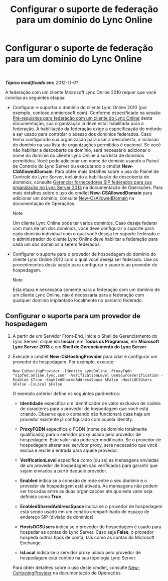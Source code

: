 ﻿---
title: Configurar o suporte de federação para um domínio do Lync Online
TOCTitle: Configurar o suporte de federação para um domínio do Lync Online
ms:assetid: 19d5d5be-cd7f-47b8-b6c5-651a3191def7
ms:mtpsurl: https://technet.microsoft.com/pt-br/library/Hh202166(v=OCS.15)
ms:contentKeyID: 49306036
ms.date: 05/19/2016
mtps_version: v=OCS.15
ms.translationtype: HT
---

# Configurar o suporte de federação para um domínio do Lync Online

 

_**Tópico modificado em:** 2012-11-01_

A federação com um cliente Microsoft Lync Online 2010 requer que você conclua as seguintes etapas:

  - Configurar e suportar o domínio do cliente Lync Online 2010 (por exemplo, contoso.onmicrosoft.com). Conforme especificado na sessão [Pré-requisitos para federação com um cliente do Lync Online](lync-server-2013-prerequisites-for-federating-with-a-lync-online-customer.md) desta documentação, sua organização já deve estar habilitada para a federação. A habilitação da federação exige a especificação do método a ser usado para controlar o acesso dos domínios federados. Caso tenha configurado sua organização para usar a descoberta, a inclusão do domínio na sua lista de organizações permitidas é opcional. Se você não habilitar a descoberta de domínio, será necessário adicionar o nome do domínio do cliente Lync Online à sua lista de domínios permitidos. Você pode adicionar um nome de domínio usando o Painel de Controle do Lync Server ou executando o cmdlet **New-CSAllowedDomain**. Para obter mais detalhes sobre o uso do Painel de Controle do Lync Server, incluindo a habilitação de descoberta de domínios, consulte [Gerenciar fornecedores SIP federados para sua organização no Lync Server 2013](lync-server-2013-manage-sip-federated-providers-for-your-organization.md) na documentação de Operações. Para mais detalhes sobre o uso do cmdlet **New-CSAllowedDomain** para adicionar um domínio, consulte [New-CsAllowedDomain](https://docs.microsoft.com/en-us/powershell/module/skype/New-CsAllowedDomain) na documentação de Operações.
    
    > [!NOTE]  
    > Um cliente Lync Online pode ter vários domínios. Caso deseje federar com mais de um dos domínios, você deve configurar o suporte para cada domínio individual com o qual você deseja ter suporte federado e o administrador do cliente Lync Online deve habilitar a federação para cada um dos domínios a serem federados.

  - Configurar o suporte para o provedor de hospedagem do domínio do cliente Lync Online 2010 com o qual você deseja ser federado. Use os procedimentos desta seção para configurar o suporte ao provedor de hospedagem.
    
    > [!NOTE]  
    > Esta etapa é necessária somente para a federação com um domínio de um cliente Lync Online, não é necessária para a federação com qualquer domínio implantado localmente no parceiro federado.

## Configurar o suporte para um provedor de hospedagem

1.  A partir de um Servidor Front-End, Inicie o Shell de Gerenciamento do Lync Server: clique em **Iniciar**, em **Todos os Programas**, em **Microsoft Lync Server 2013** e em **Shell de Gerenciamento do Lync Server**.

2.  Execute o cmdlet **New-CsHostingProvider** para criar e configurar um provedor de hospedagem. Por exemplo, execute:
    
        New-CsHostingProvider -Identity LyncOnline -ProxyFqdn "sipfed.online.lync.com" -VerificationLevel UseSourceVerification -Enabled $True -EnabledSharedAddressSpace $False -HostsOCSUsers $False -IsLocal $False
    
    O exemplo anterior define os seguintes parâmetros:
    
      - **Identidade** especifica um identificador de valor exclusivo de cadeia de caracteres para o provedor de hospedagem que você está criando. Observe que o comando não funcionará casa haja um provedor existente já configurado com aquela Identity.
    
      - **ProxyFQDN** especifica o FQDN (nome de domínio totalmente qualificado) para o servidor proxy usado pelo provedor de hospedagem. Este valor não pode ser modificado. Se o provedor de hospedagem alterar seu servidor proxy, será necessário que você exclua e recrie a entrada para aquele provedor.
    
      - **VerificationLevel** especifica como (ou se) as mensagens enviadas de um provedor de hospedagem são verificados para garantir que sejam enviados a partir daquele provedor.
    
      - **Enabled** indica se a conexão de rede entre o seu domínio e o provedor de hospedagem está ativada. As mensagens não podem ser trocadas entre as duas organizações até que este valor seja definido como **True**.
    
      - **EnabledSharedAddressSpace** indica se o provedor de hospedagem está sendo usado em um cenário compartilhado de espaço de endereço SIP (divisão de domínios).
    
      - **HostsOCSUsers** indica se o provedor de hospedagem é usado para hospedar as contas do Lync Server. Caso seja **False**, o provedor hospeda outros tipos de conta, tais como as contas do Microsoft Exchange.
    
      - **IsLocal** indica se o servidor proxy usado pelo provedor de hospedagem está contido na sua topologia Lync Server.
    
    Para obter detalhes sobre o uso deste cmdlet, consulte [New-CsHostingProvider](https://docs.microsoft.com/en-us/powershell/module/skype/New-CsHostingProvider) na documentação de Operações.

